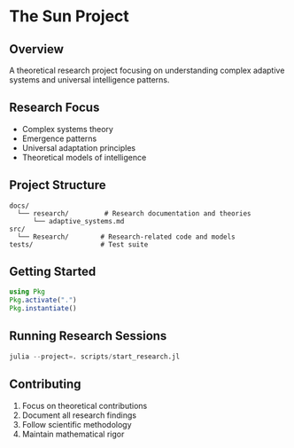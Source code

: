 # The Sun Project

## Overview
A theoretical research project focusing on understanding complex adaptive systems and universal intelligence patterns.

## Research Focus
- Complex systems theory
- Emergence patterns
- Universal adaptation principles
- Theoretical models of intelligence

## Project Structure
```
docs/
  └── research/         # Research documentation and theories
      └── adaptive_systems.md
src/
  └── Research/        # Research-related code and models
tests/                 # Test suite
```

## Getting Started
```julia
using Pkg
Pkg.activate(".")
Pkg.instantiate()
```

## Running Research Sessions
```julia
julia --project=. scripts/start_research.jl
```

## Contributing
1. Focus on theoretical contributions
2. Document all research findings
3. Follow scientific methodology
4. Maintain mathematical rigor